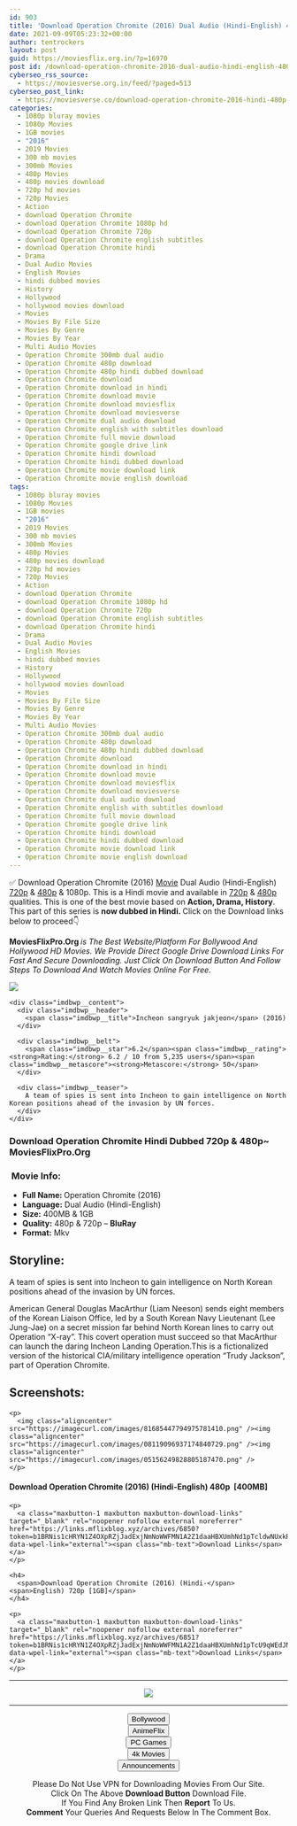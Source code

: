 ```yaml
---
id: 903
title: 'Download Operation Chromite (2016) Dual Audio (Hindi-English) 480p [400MB] || 720p [1GB]'
date: 2021-09-09T05:23:32+00:00
author: tentrockers
layout: post
guid: https://moviesflix.org.in/?p=16970
post id: /download-operation-chromite-2016-dual-audio-hindi-english-480p-400mb-720p-1gb/
cyberseo_rss_source:
  - https://moviesverse.org.in/feed/?paged=513
cyberseo_post_link:
  - https://moviesverse.co/download-operation-chromite-2016-hindi-480p-720p/
categories:
  - 1080p bluray movies
  - 1080p Movies
  - 1GB movies
  - "2016"
  - 2019 Movies
  - 300 mb movies
  - 300mb Movies
  - 480p Movies
  - 480p movies download
  - 720p hd movies
  - 720p Movies
  - Action
  - download Operation Chromite
  - download Operation Chromite 1080p hd
  - download Operation Chromite 720p
  - download Operation Chromite english subtitles
  - download Operation Chromite hindi
  - Drama
  - Dual Audio Movies
  - English Movies
  - hindi dubbed movies
  - History
  - Hollywood
  - hollywood movies download
  - Movies
  - Movies By File Size
  - Movies By Genre
  - Movies By Year
  - Multi Audio Movies
  - Operation Chromite 300mb dual audio
  - Operation Chromite 480p download
  - Operation Chromite 480p hindi dubbed download
  - Operation Chromite download
  - Operation Chromite download in hindi
  - Operation Chromite download movie
  - Operation Chromite download moviesflix
  - Operation Chromite download moviesverse
  - Operation Chromite dual audio download
  - Operation Chromite english with subtitles download
  - Operation Chromite full movie download
  - Operation Chromite google drive link
  - Operation Chromite hindi download
  - Operation Chromite hindi dubbed download
  - Operation Chromite movie download link
  - Operation Chromite movie english download
tags:
  - 1080p bluray movies
  - 1080p Movies
  - 1GB movies
  - "2016"
  - 2019 Movies
  - 300 mb movies
  - 300mb Movies
  - 480p Movies
  - 480p movies download
  - 720p hd movies
  - 720p Movies
  - Action
  - download Operation Chromite
  - download Operation Chromite 1080p hd
  - download Operation Chromite 720p
  - download Operation Chromite english subtitles
  - download Operation Chromite hindi
  - Drama
  - Dual Audio Movies
  - English Movies
  - hindi dubbed movies
  - History
  - Hollywood
  - hollywood movies download
  - Movies
  - Movies By File Size
  - Movies By Genre
  - Movies By Year
  - Multi Audio Movies
  - Operation Chromite 300mb dual audio
  - Operation Chromite 480p download
  - Operation Chromite 480p hindi dubbed download
  - Operation Chromite download
  - Operation Chromite download in hindi
  - Operation Chromite download movie
  - Operation Chromite download moviesflix
  - Operation Chromite download moviesverse
  - Operation Chromite dual audio download
  - Operation Chromite english with subtitles download
  - Operation Chromite full movie download
  - Operation Chromite google drive link
  - Operation Chromite hindi download
  - Operation Chromite hindi dubbed download
  - Operation Chromite movie download link
  - Operation Chromite movie english download
---
```

<div class="thecontent clearfix">
  <p>
    ✅ Download Operation Chromite (2016) <a href="https://moviesverse.co/category/movies/" data-wpel-link="internal">Movie</a> Dual Audio (Hindi-English) <a href="https://moviesverse.co/720p-movies/" data-wpel-link="internal">720p</a>&nbsp;&&nbsp;<a href="https://moviesverse.co/480p-movies/" data-wpel-link="internal">480p</a> & 1080p. This is a Hindi movie and available in <a href="https://moviesverse.co/720p-movies/" data-wpel-link="internal">720p</a>&nbsp;&&nbsp;<a href="https://moviesverse.co/480p-movies/" data-wpel-link="internal">480p</a> qualities. This is one of the best movie based on <strong>Action, Drama, History</strong>. This part of this series is <strong>now dubbed in <span>Hindi.&nbsp;</span></strong><span>Click on the Download links below to proceed👇</span>
  </p>
  
  <p>
    <strong><span>MoviesFlixPro.Org&nbsp;</span></strong><em>is The Best Website/Platform For Bollywood And Hollywood HD Movies. We Provide Direct Google Drive Download Links For Fast And Secure Downloading. Just Click On Download Button And Follow Steps To&nbsp;Download And Watch Movies Online For Free.</em>
  </p>
  
  <div class="imdbwp imdbwp--movie dark">
    <div class="imdbwp__thumb">
      <a class="imdbwp__link" target="_blank" title="Incheon sangryuk jakjeon" href="https://www.imdb.com/title/tt4939066/" rel="nofollow external noopener noreferrer" data-wpel-link="external"><img class="imdbwp__img" src="https://m.media-amazon.com/images/M/MV5BNzE2MTJlNjctODk3OC00MTI1LTliODgtZWM5N2U0NTAxYjg0XkEyXkFqcGdeQXVyNzI1NzMxNzM@._V1_SX300.jpg" /></a>
    </div>
    
    <div class="imdbwp__content">
      <div class="imdbwp__header">
        <span class="imdbwp__title">Incheon sangryuk jakjeon</span> (2016)
      </div>
      
      <div class="imdbwp__belt">
        <span class="imdbwp__star">6.2</span><span class="imdbwp__rating"><strong>Rating:</strong> 6.2 / 10 from 5,235 users</span><span class="imdbwp__metascore"><strong>Metascore:</strong> 50</span>
      </div>
      
      <div class="imdbwp__teaser">
        A team of spies is sent into Incheon to gain intelligence on North Korean positions ahead of the invasion by UN forces.
      </div>
    </div>
  </div>
  
  <h3>
    <span>Download Operation Chromite Hindi Dubbed 720p & 480p~ MoviesFlixPro.Org</span>
  </h3>
  
  <h3>
    <span>&nbsp;Movie Info:&nbsp;</span>
  </h3>
  
  <ul>
    <li>
      <strong>Full Name: </strong>Operation Chromite (2016)
    </li>
    <li>
      <strong>Language:</strong> Dual Audio (Hindi-English)
    </li>
    <li>
      <strong>Size:</strong> 400MB & 1GB
    </li>
    <li>
      <strong>Quality:</strong> 480p & 720p – <span><strong>BluRay</strong></span>
    </li>
    <li>
      <strong>Format:</strong>&nbsp;Mkv
    </li>
  </ul>
  
  <h2>
    <span>Storyline:</span>
  </h2>
  
  <p>
    A team of spies is sent into Incheon to gain intelligence on North Korean positions ahead of the invasion by UN forces.
  </p>
  
  <div>
    American General Douglas MacArthur (Liam Neeson) sends eight members of the Korean Liaison Office, led by a South Korean Navy Lieutenant (Lee Jung-Jae) on a secret mission far behind North Korean lines to carry out Operation “X-ray”. This covert operation must succeed so that MacArthur can launch the daring Incheon Landing Operation.This is a fictionalized version of the historical CIA/military intelligence operation “Trudy Jackson”, part of Operation Chromite.
  </div>
  
  <div class="summary_text">
    <h2>
      <span>Screenshots:</span>
    </h2>
    
    <p>
      <img class="aligncenter" src="https://imagecurl.com/images/81685447794975781410.png" /><img class="aligncenter" src="https://imagecurl.com/images/08119096937174840729.png" /><img class="aligncenter" src="https://imagecurl.com/images/05156249828805187470.png" />
    </p>
  </div>
  
  <div class="inline canwrap">
    <h4>
      <span>Download Operation Chromite (2016) (Hindi-English) </span><span>480p&nbsp; [400MB]</span>
    </h4>
    
    <p>
      <a class="maxbutton-1 maxbutton maxbutton-download-links" target="_blank" rel="noopener nofollow external noreferrer" href="https://links.mflixblog.xyz/archives/6850?token=b1BRNis1cHRYN1Z4OXpRZjJadExjNmNoWWFMN1A2Z1daaHBXUmhNd1pTcldwNUxkR2ZpU1YwenF3ZEJoRnAwbw" data-wpel-link="external"><span class="mb-text">Download Links</span></a>
    </p>
    
    <h4>
      <span>Download Operation Chromite (2016) (Hindi-</span><span>English) 720p [1GB]</span>
    </h4>
    
    <p>
      <a class="maxbutton-1 maxbutton maxbutton-download-links" target="_blank" rel="noopener nofollow external noreferrer" href="https://links.mflixblog.xyz/archives/6851?token=b1BRNis1cHRYN1Z4OXpRZjJadExjNmNoWWFMN1A2Z1daaHBXUmhNd1pTcU9qWEdJNDFQMUVtbmF1R1VNSjE3Sg" data-wpel-link="external"><span class="mb-text">Download Links</span></a>
    </p>
  </div>
</div>

<center>
  </p> 
  
  <hr />
  
  <p>
    <a href="http://gdrivepro.xyz/join.php" data-wpel-link="external" target="_blank" rel="nofollow external noopener noreferrer"><img src="https://i.imgur.com/FhMdWdW.png" /></a>
  </p>
  
  <hr />
  
  <p>
    <a href="https://dogemovies.xyz" target="_blank" data-wpel-link="external" rel="nofollow external noopener noreferrer"><button class="button button5">Bollywood</button></a><br /> <a href="https://animeflix.in" target="_blank" data-wpel-link="external" rel="nofollow external noopener noreferrer"><button class="button button5">AnimeFlix</button></a><br /> <a href="https://gamesflix.net/" target="_blank" data-wpel-link="external" rel="nofollow external noopener noreferrer"><button class="button button5">PC Games</button></a><br /> <a href="https://uhdmovies.in" target="_blank" data-wpel-link="external" rel="nofollow external noopener noreferrer"><button class="button button5">4k Movies</button></a><br /> <a href="https://moviesverse.co/announcements/" target="_blank" data-wpel-link="internal" rel="noopener"><button class="button button5">Announcements</button></a>
  </p>
  
  <div class="alert alert-danger">
    Please Do Not Use VPN for Downloading Movies From Our Site.
  </div>
  
  <div class="alert alert-success">
    Click On The Above <strong>Download Button</strong> Download File.
  </div>
  
  <div class="alert alert-warning">
    If You Find Any Broken Link Then <strong>Report</strong> To Us.
  </div>
  
  <div class="alert alert-info">
    <strong>Comment</strong> Your Queries And Requests Below In The Comment Box.
  </div>
  
  <p>
    </center>
  </p>